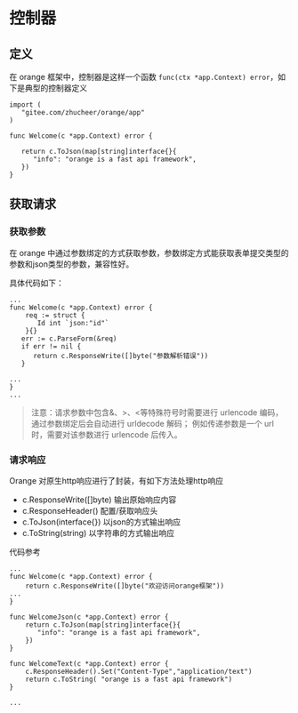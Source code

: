 # 控制器

## 定义
在 orange 框架中，控制器是这样一个函数 `func(ctx *app.Context) error`，如下是典型的控制器定义
```
import (
   "gitee.com/zhucheer/orange/app"
)

func Welcome(c *app.Context) error {

   return c.ToJson(map[string]interface{}{
      "info": "orange is a fast api framework",
   })
}

```

## 获取请求

### 获取参数
 在 orange 中通过参数绑定的方式获取参数，参数绑定方式能获取表单提交类型的参数和json类型的参数，兼容性好。

具体代码如下：

```
...
func Welcome(c *app.Context) error {
    req := struct {
       Id int `json:"id"`
    }{}
   err := c.ParseForm(&req)
   if err != nil {
      return c.ResponseWrite([]byte("参数解析错误"))
   }

...
}
...
```
> 注意：请求参数中包含&、>、<等特殊符号时需要进行 urlencode 编码，通过参数绑定后会自动进行 urldecode 解码；
> 例如传递参数是一个 url 时，需要对该参数进行 urlencode 后传入。
 


### 请求响应
Orange 对原生http响应进行了封装，有如下方法处理http响应
- c.ResponseWrite([]byte) 输出原始响应内容
- c.ResponseHeader() 配置/获取响应头
- c.ToJson(interface{}) 以json的方式输出响应
- c.ToString(string) 以字符串的方式输出响应

代码参考
```
...
func Welcome(c *app.Context) error {
    return c.ResponseWrite([]byte("欢迎访问orange框架")) 
...
}

func WelcomeJson(c *app.Context) error {
    return c.ToJson(map[string]interface{}{
       "info": "orange is a fast api framework",
    })
}

func WelcomeText(c *app.Context) error {
    c.ResponseHeader().Set("Content-Type","application/text")
    return c.ToString( "orange is a fast api framework")
}

...
```



